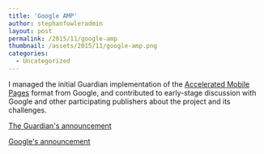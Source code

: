 ```yaml
---
title: 'Google AMP'
author: stephanfowleradmin
layout: post
permalink: /2015/11/google-amp
thumbnail: /assets/2015/11/google-amp.png
categories:
  - Uncategorized
---
```


I managed the initial Guardian implementation of the [Accelerated Mobile Pages](https://www.ampproject.org/) format from Google, and contributed to early-stage discussion with Google and other participating publishers about the project and its challenges.

[The Guardian's announcement](http://www.theguardian.com/help/insideguardian/2015/oct/07/todays-developer-release-of-accelerated-mobile-pages-amp)

[Google's announcement](https://googleblog.blogspot.co.uk/2015/10/introducing-accelerated-mobile-pages.html)

